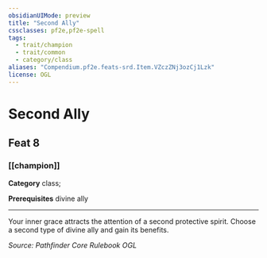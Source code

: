 ```yaml
---
obsidianUIMode: preview
title: "Second Ally"
cssclasses: pf2e,pf2e-spell
tags:
  - trait/champion
  - trait/common
  - category/class
aliases: "Compendium.pf2e.feats-srd.Item.VZczZNj3ozCj1Lzk"
license: OGL
---
```

# Second Ally
## Feat 8
### [[champion]]

**Category** class; 



**Prerequisites** divine ally
* * *
Your inner grace attracts the attention of a second protective spirit. Choose a second type of divine ally and gain its benefits.

*Source: Pathfinder Core Rulebook*
*OGL*